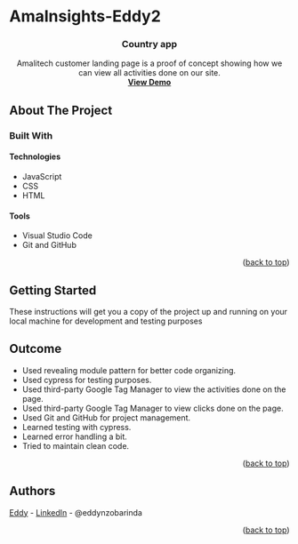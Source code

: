 # AmaInsights-Eddy2


<div id="top"></div>


<h3 align="center">Country app</h3>

  <p align="center">
    Amalitech customer landing page is a proof of concept showing how we can view all activities done on our site.
    <br />
    <a href="https://amalicustomerpage.netlify.app/"><strong>View Demo</strong></a>
  </p>
</div>



<!-- ABOUT THE PROJECT -->
## About The Project



### Built With

#### Technologies

* JavaScript
* CSS
* HTML


#### Tools

* Visual Studio Code
* Git and GitHub

<p align="right">(<a href="#top">back to top</a>)</p>



<!-- GETTING STARTED -->
## Getting Started

These instructions will get you a copy of the project up and running on your local machine for development and testing purposes

<!-- OUTCOME -->
## Outcome

* Used revealing module pattern for better code organizing.
* Used cypress for testing purposes.
* Used third-party Google Tag Manager to view the activities done on the page.
* Used third-party Google Tag Manager to view clicks done on the page.
* Used Git and GitHub for project management.
* Learned testing with cypress.
* Learned error handling a bit.
* Tried to maintain clean code.

<p align="right">(<a href="#top">back to top</a>)</p>



<!-- AUTHORS -->
## Authors

[Eddy](https://github.com/Eddy-dashner) - [LinkedIn]() - @eddynzobarinda

<p align="right">(<a href="#top">back to top</a>)</p>




